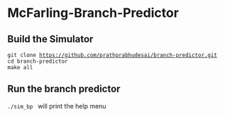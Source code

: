 # McFarling-Branch-Predictor

## Build the Simulator

<code>git clone https://github.com/prathprabhudesai/branch-predictor.git</code>
<br>
<code>cd branch-predictor</code> 
<br>
<code>make all</code>

## Run the branch predictor

<code>./sim_bp </code> will print the help menu
